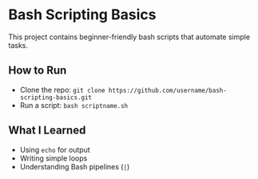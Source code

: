 # Bash Scripting Basics  

This project contains beginner-friendly bash scripts that automate simple tasks.  

## How to Run
- Clone the repo: `git clone https://github.com/username/bash-scripting-basics.git`
- Run a script: `bash scriptname.sh`

## What I Learned
- Using `echo` for output  
- Writing simple loops  
- Understanding Bash pipelines (`|`)  
